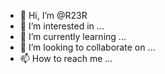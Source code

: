 - 👋 Hi, I’m @R23R
- 👀 I’m interested in ...
- 🌱 I’m currently learning ...
- 💞️ I’m looking to collaborate on ...
- 📫 How to reach me ...

<!---
R23R/R23R is a ✨ special ✨ repository because its `README.md` (this file) appears on your GitHub profile.
You can click the Preview link to take a look at your changes.
--->
